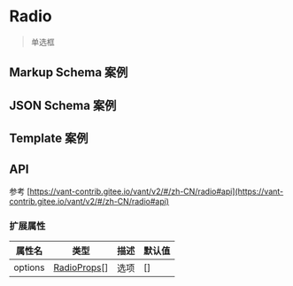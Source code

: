# Radio

> 单选框

## Markup Schema 案例

<dumi-previewer demoPath="guide/radio/markup-schema" />

## JSON Schema 案例

<dumi-previewer demoPath="guide/radio/json-schema" />

## Template 案例

<dumi-previewer demoPath="guide/radio/template" />

## API

参考 [https://vant-contrib.gitee.io/vant/v2/#/zh-CN/radio#api](https://vant-contrib.gitee.io/vant/v2/#/zh-CN/radio#api)

### 扩展属性

| 属性名  | 类型                                                                                    | 描述 | 默认值 |
| ------- | --------------------------------------------------------------------------------------- | ---- | ------ |
| options | [RadioProps](https://vant-contrib.gitee.io/vant/v2/#/zh-CN/form#api#radio-attributes)[] | 选项 | []     |
